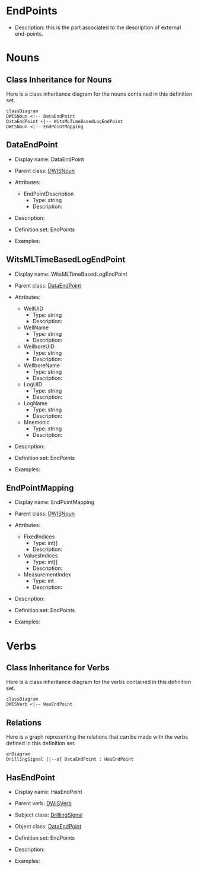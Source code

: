 # EndPoints<!-- DEFINITION SET HEADER -->
- Description: 
this is the part associated to the description of external end-points.

# Nouns
## Class Inheritance for Nouns
Here is a class inheritance diagram for the nouns contained in this definition set.
```mermaid
classDiagram
DWISNoun <|-- DataEndPoint
DataEndPoint <|-- WitsMLTimeBasedLogEndPoint
DWISNoun <|-- EndPointMapping
```
## DataEndPoint <!-- NOUN -->
- Display name: DataEndPoint
- Parent class: [DWISNoun](./DWISSemantics.md#DWISNoun)
- Attributes:
  - EndPointDescription
    - Type: string
    - Description: 
- Description: 

- Definition set: EndPoints
- Examples:
## WitsMLTimeBasedLogEndPoint <!-- NOUN -->
- Display name: WitsMLTimeBasedLogEndPoint
- Parent class: [DataEndPoint](./EndPoints.md#DataEndPoint)
- Attributes:
  - WellUID
    - Type: string
    - Description: 
  - WellName
    - Type: string
    - Description: 
  - WellboreUID
    - Type: string
    - Description: 
  - WellboreName
    - Type: string
    - Description: 
  - LogUID
    - Type: string
    - Description: 
  - LogName
    - Type: string
    - Description: 
  - Mnemonic
    - Type: string
    - Description: 
- Description: 

- Definition set: EndPoints
- Examples:
## EndPointMapping <!-- NOUN -->
- Display name: EndPointMapping
- Parent class: [DWISNoun](./DWISSemantics.md#DWISNoun)
- Attributes:
  - FixedIndices
    - Type: int[]
    - Description: 
  - ValuesIndices
    - Type: int[]
    - Description: 
  - MeasurementIndex
    - Type: int
    - Description: 
- Description: 

- Definition set: EndPoints
- Examples:
# Verbs
## Class Inheritance for Verbs
Here is a class inheritance diagram for the verbs contained in this definition set.
```mermaid
classDiagram
DWISVerb <|-- HasEndPoint
```
## Relations
Here is a graph representing the relations that can be made with the verbs defined in this definition set.
```mermaid
erDiagram
DrillingSignal ||--o{ DataEndPoint : HasEndPoint
```
## HasEndPoint <!-- VERB -->
- Display name: HasEndPoint
- Parent verb: [DWISVerb](./DWISSemantics.md#DWISVerb)
- Subject class: [DrillingSignal](./DrillingDataSemantics.md#DrillingSignal)
- Object class: [DataEndPoint](./EndPoints.md#DataEndPoint)
- Definition set: EndPoints
- Description: 

- Examples:
